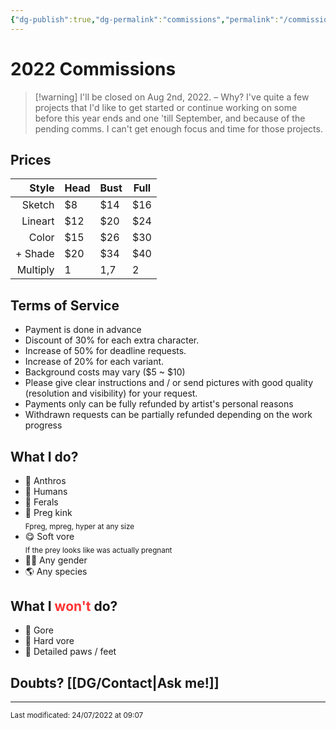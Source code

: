 ```yaml
---
{"dg-publish":true,"dg-permalink":"commissions","permalink":"/commissions/","dgHomeLink":true,"dgPassFrontmatter":false}
---
```



# 2022 Commissions

> [!warning] I'll be closed on Aug 2nd, 2022.
> – Why?
> I've quite a few projects that I'd like to get started or continue working on  some before this year ends and one 'till September, and because of the pending comms. I can't get enough focus and time for those projects.

## Prices
| Style | Head | Bust | Full |
| ---: | --- | --- | --- |
| Sketch | $8 | $14 | $16 |
| Lineart | $12 | $20 | $24 |
| Color | $15 | $26 | $30 |
| + Shade | $20 | $34 | $40 |
| Multiply | 1 | 1,7 | 2 |

## Terms of Service					
- Payment is done in advance
- Discount of 30% for each extra character.
- Increase of 50% for deadline requests.
- Increase of 20% for each variant.
- Background costs may vary (\$5 ~ \$10)
- Please give clear instructions and / or send pictures with good quality (resolution and visibility) for your request.
- Payments only can be fully refunded by artist's personal reasons
- Withdrawn requests can be partially refunded depending on the work progress

## What I do?
- 🐺 Anthros
- 👨 Humans
- 🐴 Ferals
- 🤰 Preg kink<br><sub>Fpreg, mpreg, hyper at any size</sub>
- 😋 Soft vore<br><sub>If the prey looks like was actually pregnant</sub>
- 🏳‍🌈 Any gender
- 🌎 Any species

## What I <span style='color:#ff3333;'>won't</span> do?	
- 🍖 Gore
- 👅 Hard vore
- 🐾 Detailed paws / feet

## Doubts? [[DG/Contact|Ask me!]]
____
<sub>
Last modificated: 24/07/2022 at 09:07
</sub>